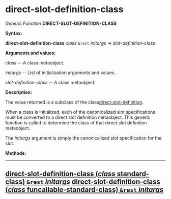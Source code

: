 direct-slot-definition-class
============================

*Generic Function* **DIRECT-SLOT-DEFINITION-CLASS**

**Syntax:**

**direct-slot-definition-class** *class* `&rest` *initargs* => *slot-definition-class*

**Arguments and values:**

*class* -- A class metaobject.

*initargs* -- List of initialization arguments and values.

*slot-definition-class* -- A class metaobject.

**Description:**

The value returned is a subclass of the class[direct-slot-definition](class-direct-slot-definition.md).

When a class is initialized, each of the canonicalized slot specifications must be converted to a direct slot definition metaobject. This generic function is called to determine the class of that direct slot definition metaobject.

The *initargs* argument is simply the canonicalized slot specification for the slot.

**Methods:**

  --------------------------------------------------------------------------------------------------------------------------------------------------------
  [**direct-slot-definition-class** (*class* standard-class) `&rest` *initargs*](direct-slot-definition-class-standard-class.md)
  [**direct-slot-definition-class** (*class* funcallable-standard-class) `&rest` *initargs*](direct-slot-definition-class-funcallable-standard-class.md)
  --------------------------------------------------------------------------------------------------------------------------------------------------------


